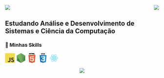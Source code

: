 <div>
<a href="https://github.com/Juliaferreira1999/convoychat">
  <img align="right" src="https://github-readme-stats.vercel.app/api?username=Juliaferreira1999&repo=github-readme-stats&cache_seconds=86400&theme=rose" />
</a>
<div>
<img src="https://img.shields.io/static/v1?label=Overview&message=juliaferreira1999&color=f8efd4&style=for-the-badge&logo=GitHub">

## Estudando Análise e Desenvolvimento de Sistemas e Ciência da Computação 

### 🚀 Minhas Skills


<code><img height="32" src="https://raw.githubusercontent.com/github/explore/80688e429a7d4ef2fca1e82350fe8e3517d3494d/topics/javascript/javascript.png" alt="Javascript"/></code>
<code><img height="32" src="https://raw.githubusercontent.com/github/explore/80688e429a7d4ef2fca1e82350fe8e3517d3494d/topics/nodejs/nodejs.png" alt="Nodejs"/></code>
<code><img height="32" src="https://raw.githubusercontent.com/github/explore/80688e429a7d4ef2fca1e82350fe8e3517d3494d/topics/html/html.png" alt="HTML5"/></code>
<code><img height="32" src="https://raw.githubusercontent.com/github/explore/80688e429a7d4ef2fca1e82350fe8e3517d3494d/topics/css/css.png" alt="CSS"/></code>
<code><img height="32" src="https://raw.githubusercontent.com/github/explore/80688e429a7d4ef2fca1e82350fe8e3517d3494d/topics/react/react.png" alt="React"/></code>
</div>
</div>
<div style="text-align:center">
<img src="https://github.com/Juliaferreira1999/Juliaferreira1999/assets/33405329/9b8ad4fa-416f-44b3-bc5f-d4d0c8618cf8"/>
</div> 
